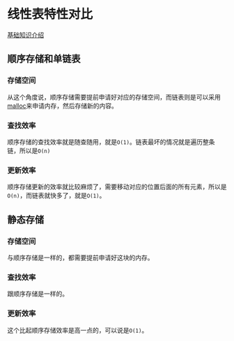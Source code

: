 # 线性表特性对比

[基础知识介绍](https://blog.csdn.net/YQXLLWY/article/details/116176186)

## 顺序存储和单链表

### 存储空间

从这个角度说，顺序存储需要提前申请好对应的存储空间，而链表则是可以采用[malloc](https://blog.csdn.net/YQXLLWY/article/details/115617091)来申请内存，然后存储新的内容。

### 查找效率

顺序存储的查找效率就是随查随用，就是`O(1)`。链表最坏的情况就是遍历整条链，所以是`O(n)`

### 更新效率

顺序存储更新的效率就比较麻烦了，需要移动对应的位置后面的所有元素，所以是`O(n)`，而链表就快多了，就是`O(1)`。

## 静态存储

### 存储空间

与顺序存储是一样的，都需要提前申请好这块的内存。

### 查找效率

跟顺序存储是一样的。

### 更新效率

这个比起顺序存储效率是高一点的，可以说是`O(1)`。

